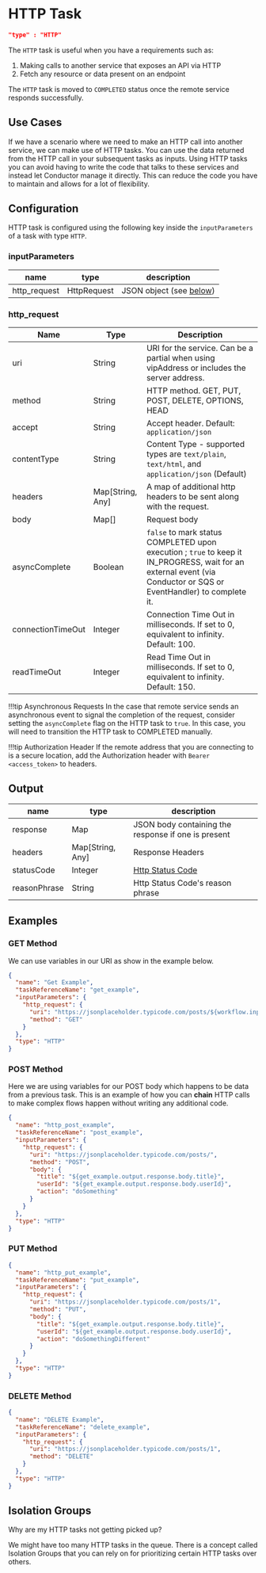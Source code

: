 # HTTP Task

```json
"type" : "HTTP"
```

The `HTTP` task is useful when you have a requirements such as:

1. Making calls to another service that exposes an API via HTTP
2. Fetch any resource or data present on an endpoint

The `HTTP` task is moved to `COMPLETED` status once the remote service responds successfully.


## Use Cases

If we have a scenario where we need to make an HTTP call into another service, we can make use of HTTP tasks. You can
use the data returned from the HTTP call in your subsequent tasks as inputs. Using HTTP tasks you can avoid having to
write the code that talks to these services and instead let Conductor manage it directly. This can reduce the code you
have to maintain and allows for a lot of flexibility.

## Configuration

HTTP task is configured using the following key inside the `inputParameters`  of a task with type `HTTP`.

### inputParameters
| name         | type        | description                              |
| ------------ | ----------- | ---------------------------------------- |
| http_request | HttpRequest | JSON object (see [below](#http_request)) |

### http_request

| Name              | Type             | Description                                                                                                                                                                |
| ----------------- | ---------------- | -------------------------------------------------------------------------------------------------------------------------------------------------------------------------- |
| uri               | String           | URI for the service. Can be a partial when using vipAddress or includes the server address.                                                                                |
| method            | String           | HTTP method. GET, PUT, POST, DELETE, OPTIONS, HEAD                                                                                                                         |
| accept            | String           | Accept header. Default:  ```application/json```                                                                                                                            |
| contentType       | String           | Content Type - supported types are ```text/plain```, ```text/html```, and ```application/json``` (Default)                                                                 |
| headers           | Map[String, Any] | A map of additional http headers to be sent along with the request.                                                                                                        |
| body              | Map[]            | Request body                                                                                                                                                               |
| asyncComplete     | Boolean          | ```false``` to mark status COMPLETED upon execution ; ```true``` to keep it IN_PROGRESS, wait for an external event (via Conductor or SQS or EventHandler) to complete it. |
| connectionTimeOut | Integer          | Connection Time Out in milliseconds. If set to 0, equivalent to infinity. Default: 100.                                                                                    |
| readTimeOut       | Integer          | Read Time Out in milliseconds. If set to 0, equivalent to infinity. Default: 150.                                                                                          |

!!!tip Asynchronous Requests
    In the case that remote service sends an asynchronous event to signal the completion of the request, consider setting the `asyncComplete` flag on the HTTP task to `true`. In this case, you will need
    to transition the HTTP task to COMPLETED manually.
    
!!!tip Authorization Header
    If the remote address that you are connecting to is a secure location, add the Authorization header with `Bearer <access_token>` to headers.

## Output

| name         | type             | description                                                                 |
| ------------ | ---------------- | --------------------------------------------------------------------------- |
| response     | Map              | JSON body containing the response if one is present                         |
| headers      | Map[String, Any] | Response Headers                                                            |
| statusCode   | Integer          | [Http Status Code](https://en.wikipedia.org/wiki/List_of_HTTP_status_codes) |
| reasonPhrase | String           | Http Status Code's reason phrase                                            |

## Examples
### GET Method
We can use variables in our URI as show in the example below. 

```json
{
  "name": "Get Example",
  "taskReferenceName": "get_example",
  "inputParameters": {
    "http_request": {
      "uri": "https://jsonplaceholder.typicode.com/posts/${workflow.input.queryid}",
      "method": "GET"
    }
  },
  "type": "HTTP"
}
```

### POST Method
Here we are using variables for our POST body which happens to be data from a previous task. This is an example of how you can **chain** HTTP calls to make complex flows happen without writing any additional code.

```json
{
  "name": "http_post_example",
  "taskReferenceName": "post_example",
  "inputParameters": {
    "http_request": {
      "uri": "https://jsonplaceholder.typicode.com/posts/",
      "method": "POST",
      "body": {
        "title": "${get_example.output.response.body.title}",
        "userId": "${get_example.output.response.body.userId}",
        "action": "doSomething"
      }
    }
  },
  "type": "HTTP"
}
```

### PUT Method
```json
{
  "name": "http_put_example",
  "taskReferenceName": "put_example",
  "inputParameters": {
    "http_request": {
      "uri": "https://jsonplaceholder.typicode.com/posts/1",
      "method": "PUT",
      "body": {
        "title": "${get_example.output.response.body.title}",
        "userId": "${get_example.output.response.body.userId}",
        "action": "doSomethingDifferent"
      }
    }
  },
  "type": "HTTP"
}
```

### DELETE Method
```json
{
  "name": "DELETE Example",
  "taskReferenceName": "delete_example",
  "inputParameters": {
    "http_request": {
      "uri": "https://jsonplaceholder.typicode.com/posts/1",
      "method": "DELETE"
    }
  },
  "type": "HTTP"
}
```

## Isolation Groups
Why are my HTTP tasks not getting picked up?

We might have too many HTTP tasks in the queue. There is a concept called Isolation Groups that you can rely on
for prioritizing certain HTTP tasks over others. 
   
